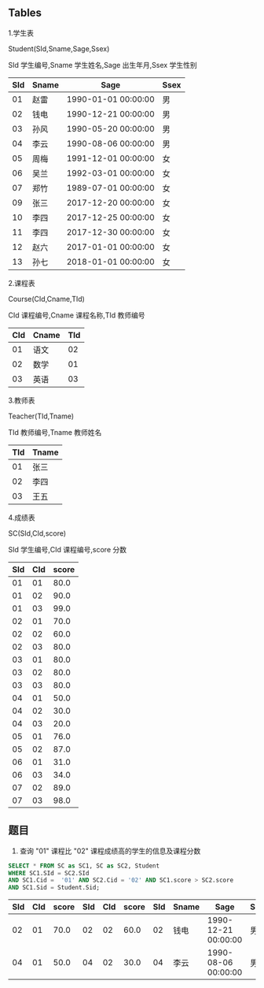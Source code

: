 ## Tables

1.学生表

Student(SId,Sname,Sage,Ssex)

SId 学生编号,Sname 学生姓名,Sage 出生年月,Ssex 学生性别

| SId  | Sname  | Sage                | Ssex |
|------|--------|---------------------|------|
| 01   | 赵雷   | 1990-01-01 00:00:00 | 男   |
| 02   | 钱电   | 1990-12-21 00:00:00 | 男   |
| 03   | 孙风   | 1990-05-20 00:00:00 | 男   |
| 04   | 李云   | 1990-08-06 00:00:00 | 男   |
| 05   | 周梅   | 1991-12-01 00:00:00 | 女   |
| 06   | 吴兰   | 1992-03-01 00:00:00 | 女   |
| 07   | 郑竹   | 1989-07-01 00:00:00 | 女   |
| 09   | 张三   | 2017-12-20 00:00:00 | 女   |
| 10   | 李四   | 2017-12-25 00:00:00 | 女   |
| 11   | 李四   | 2017-12-30 00:00:00 | 女   |
| 12   | 赵六   | 2017-01-01 00:00:00 | 女   |
| 13   | 孙七   | 2018-01-01 00:00:00 | 女   |


2.课程表

Course(CId,Cname,TId)

CId 课程编号,Cname 课程名称,TId 教师编号

| CId  | Cname  | TId  |
|------|--------|------|
| 01   | 语文   | 02   |
| 02   | 数学   | 01   |
| 03   | 英语   | 03   |


3.教师表

Teacher(TId,Tname)

TId 教师编号,Tname 教师姓名

| TId  | Tname  |
|------|--------|
| 01   | 张三   |
| 02   | 李四   |
| 03   | 王五   |


4.成绩表

SC(SId,CId,score)

SId 学生编号,CId 课程编号,score 分数

| SId  | CId  | score |
|------|------|-------|
| 01   | 01   |  80.0 |
| 01   | 02   |  90.0 |
| 01   | 03   |  99.0 |
| 02   | 01   |  70.0 |
| 02   | 02   |  60.0 |
| 02   | 03   |  80.0 |
| 03   | 01   |  80.0 |
| 03   | 02   |  80.0 |
| 03   | 03   |  80.0 |
| 04   | 01   |  50.0 |
| 04   | 02   |  30.0 |
| 04   | 03   |  20.0 |
| 05   | 01   |  76.0 |
| 05   | 02   |  87.0 |
| 06   | 01   |  31.0 |
| 06   | 03   |  34.0 |
| 07   | 02   |  89.0 |
| 07   | 03   |  98.0 |

## 题目

1. 查询 "01" 课程比 "02" 课程成绩高的学生的信息及课程分数
```sql
SELECT * FROM SC as SC1, SC as SC2, Student
WHERE SC1.SId = SC2.SId 
AND SC1.Cid =  '01' AND SC2.Cid = '02' AND SC1.score > SC2.score
AND SC1.Sid = Student.Sid;
```

| SId  | CId  | score | SId  | CId  | score | SId  | Sname  | Sage                | Ssex |
|------|------|-------|------|------|-------|------|--------|---------------------|------|
| 02   | 01   |  70.0 | 02   | 02   |  60.0 | 02   | 钱电   | 1990-12-21 00:00:00 | 男   |
| 04   | 01   |  50.0 | 04   | 02   |  30.0 | 04   | 李云   | 1990-08-06 00:00:00 | 男   |

